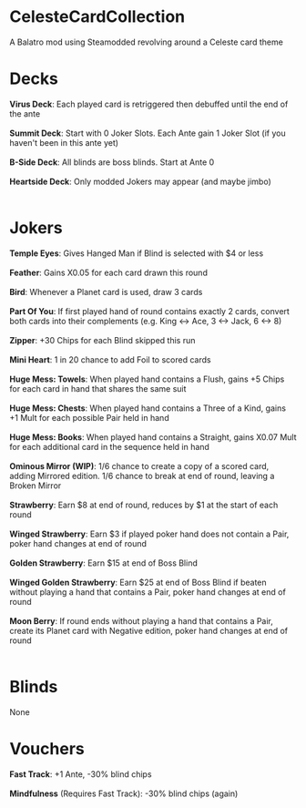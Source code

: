 # CelesteCardCollection
A Balatro mod using Steamodded revolving around a Celeste card theme



# Decks
<b>Virus Deck</b>: Each played card is retriggered then debuffed until the end of the ante<br><br>
<b>Summit Deck</b>: Start with 0 Joker Slots. Each Ante gain 1 Joker Slot (if you haven't been in this ante yet)<br><br>
<b>B-Side Deck</b>: All blinds are boss blinds. Start at Ante 0<br><br>
<b>Heartside Deck</b>: Only modded Jokers may appear (and maybe jimbo)<br><br>

# Jokers
<b>Temple Eyes</b>: Gives Hanged Man if Blind is selected with $4 or less<br><br>
<b>Feather</b>: Gains X0.05 for each card drawn this round<br><br>
<b>Bird</b>: Whenever a Planet card is used, draw 3 cards<br><br>
<b>Part Of You</b>: If first played hand of round contains exactly 2 cards, convert both cards into their complements (e.g. King <-> Ace, 3 <-> Jack, 6 <-> 8)<br><br>
<b>Zipper</b>: +30 Chips for each Blind skipped this run<br><br>
<b>Mini Heart</b>: 1 in 20 chance to add Foil to scored cards<br><br>
<b>Huge Mess: Towels</b>: When played hand contains a Flush, gains +5 Chips for each card in hand that shares the same suit<br><br>
<b>Huge Mess: Chests</b>: When played hand contains a Three of a Kind, gains +1 Mult for each possible Pair held in hand<br><br>
<b>Huge Mess: Books</b>: When played hand contains a Straight, gains X0.07 Mult for each additional card in the sequence held in hand<br><br>
<b>Ominous Mirror (WIP)</b>: 1/6 chance to create a copy of a scored card, adding Mirrored edition. 1/6 chance to break at end of round, leaving a Broken Mirror<br><br>
<b>Strawberry</b>: Earn $8 at end of round, reduces by $1 at the start of each round<br><br>
<b>Winged Strawberry</b>: Earn $3 if played poker hand does not contain a Pair, poker hand changes at end of round<br><br>
<b>Golden Strawberry</b>: Earn $15 at end of Boss Blind<br><br>
<b>Winged Golden Strawberry</b>: Earn $25 at end of Boss Blind if beaten without playing a hand that contains a Pair, poker hand changes at end of round<br><br>
<b>Moon Berry</b>: If round ends without playing a hand that contains a Pair, create its Planet card with Negative edition, poker hand changes at end of round<br><br>

# Blinds
None

# Vouchers
<b>Fast Track</b>: +1 Ante, -30% blind chips <br><br>
<b>Mindfulness</b> (Requires Fast Track): -30% blind chips (again) <br>
